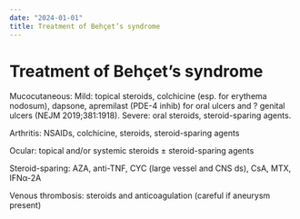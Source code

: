 ```yaml
---
date: "2024-01-01"
title: Treatment of Behçet’s syndrome
---
```


# Treatment of Behçet’s syndrome

Mucocutaneous: Mild: topical steroids, colchicine (esp. for erythema nodosum), dapsone, apremilast (PDE-4 inhib) for oral ulcers and ? genital ulcers (NEJM 2019;381:1918). Severe: oral steroids, steroid-sparing agents.

Arthritis: NSAIDs, colchicine, steroids, steroid-sparing agents

Ocular: topical and/or systemic steroids ± steroid-sparing agents

Steroid-sparing: AZA, anti-TNF, CYC (large vessel and CNS ds), CsA, MTX, IFNα-2A

Venous thrombosis: steroids and anticoagulation (careful if aneurysm present)
